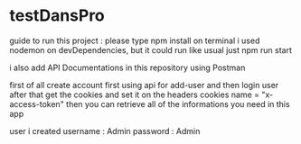# testDansPro

guide to run this project : 
please type npm install on terminal 
i used nodemon on devDependencies, but it could run like usual just npm run start

i also add API Documentations in this repository using Postman

first of all create account first using api for add-user 
and then login user 
after that get the cookies and set it on the headers
cookies name  = "x-access-token"
then you can retrieve all of the informations you need in this app 

user i created 
username : Admin
password : Admin
